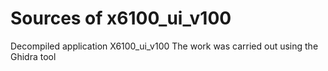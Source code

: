 # Sources of x6100_ui_v100

Decompiled application X6100_ui_v100
The work was carried out using the Ghidra tool
